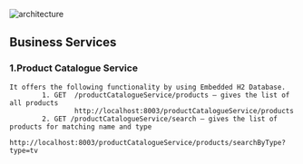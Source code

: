 
![architecture](https://cloud.githubusercontent.com/assets/20100300/16337672/e80b2d7c-39dc-11e6-8918-b5b1df9499d9.JPG)

## Business Services
### 1.Product Catalogue Service
	It offers the following functionality by using Embedded H2 Database.
        	1. GET  /productCatalogueService/products – gives the list of all products
            		http://localhost:8003/productCatalogueService/products
            2. GET /productCatalogueService/search – gives the list of products for matching name and type
            	http://localhost:8003/productCatalogueService/products/searchByType?type=tv
            	




	
    			
                


